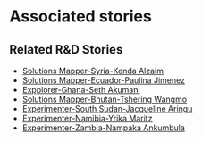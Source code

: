 # Associated stories

<!-- !!DO NOT REMOVE!! start autogenerated hyperlinks -->
## Related R&D Stories
- [Solutions Mapper\-Syria\-Kenda Alzaim](/stories/?doc=Kenda_edited-en-US)
- [Solutions Mapper\-Ecuador\-Paulina Jimenez](/stories/?doc=Paulina_edited-en-US)
- [Expplorer\-Ghana\-Seth Akumani](/stories/?doc=19_Seth_Ghana-en-US)
- [Solutions Mapper\-Bhutan\-Tshering Wangmo](/stories/?doc=Tshering_edited-en-US)
- [Experimenter\-South Sudan\-Jacqueline Aringu](/stories/?doc=Jacqui%20South%20Sudan_LQ-en-US)
- [Experimenter\-Namibia\-Yrika Maritz](/stories/?doc=Yrika%20Namibia_LQ-en-US)
- [Experimenter\-Zambia\-Nampaka Ankumbula](/stories/?doc=Nampaka_LQ-en-US)
<!-- !!DO NOT REMOVE!! end autogenerated hyperlinks -->